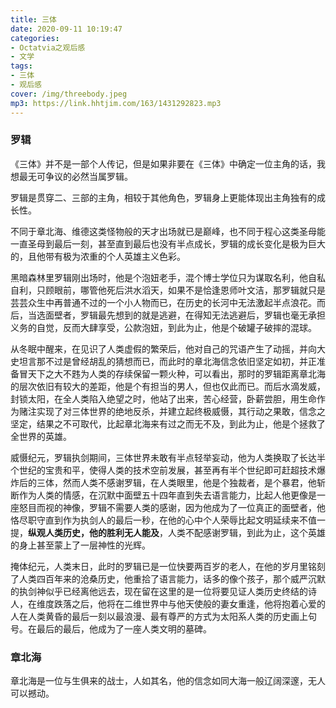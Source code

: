 ```yaml
---
title: 三体
date: 2020-09-11 10:19:47
categories:
- Octatvia之观后感
- 文学
tags: 
- 三体 
- 观后感
cover: /img/threebody.jpeg
mp3: https://link.hhtjim.com/163/1431292823.mp3
---
```

### 罗辑
《三体》并不是一部个人传记，但是如果非要在《三体》中确定一位主角的话，我想最无可争议的必然当属罗辑。

罗辑是贯穿二、三部的主角，相较于其他角色，罗辑身上更能体现出主角独有的成长性。

不同于章北海、维德这类怪物般的天才出场就已是巅峰，也不同于程心这类圣母能一直圣母到最后一刻，甚至直到最后也没有半点成长，罗辑的成长变化是极为巨大的，且他带有极为浓重的个人英雄主义色彩。

黑暗森林里罗辑刚出场时，他是个泡妞老手，混个博士学位只为谋取名利，他自私自利，只顾眼前，哪管他死后洪水滔天，如果不是恰逢恩师叶文洁，那罗辑就只是芸芸众生中再普通不过的一个小人物而已，在历史的长河中无法激起半点浪花。而后，当选面壁者，罗辑最先想到的就是逃避，在得知无法逃避后，罗辑也毫无承担义务的自觉，反而大肆享受，公款泡妞，到此为止，他是个破罐子破摔的混球。

从冬眠中醒来，在见识了人类虚假的繁荣后，他对自己的咒语产生了动摇，并向大史坦言那不过是曾经胡乱的猜想而已，而此时的章北海信念依旧坚定如初，并正准备冒天下之大不韪为人类的存续保留一颗火种，可以看出，那时的罗辑距离章北海的层次依旧有较大的差距，他是个有担当的男人，但也仅此而已。而后水滴发威，封锁太阳，在全人类陷入绝望之时，他站了出来，苦心经营，卧薪尝胆，用生命作为赌注实现了对三体世界的绝地反杀，并建立起终极威慑，其行动之果敢，信念之坚定，结果之不可取代，比起章北海来有过之而无不及，到此为止，他是个拯救了全世界的英雄。

威慑纪元，罗辑执剑期间，三体世界未敢有半点轻举妄动，他为人类换取了长达半个世纪的宝贵和平，使得人类的技术空前发展，甚至再有半个世纪即可赶超技术爆炸后的三体，然而人类不感谢罗辑，在人类眼里，他是个独裁者，是个暴君，他斩断作为人类的情感，在沉默中面壁五十四年直到失去语言能力，比起人他更像是一座怒目而视的神像，罗辑不需要人类的感谢，因为他成为了一位真正的面壁者，他恪尽职守直到作为执剑人的最后一秒，在他的心中个人荣辱比起文明延续来不值一提，**纵观人类历史，他的胜利无人能及**，人类不配感谢罗辑，到此为止，这个英雄的身上甚至蒙上了一层神性的光辉。

掩体纪元，人类末日，此时的罗辑已是一位快要两百岁的老人，在他的岁月里铭刻了人类四百年来的沧桑历史，他重拾了语言能力，话多的像个孩子，那个威严沉默的执剑神似乎已经离他远去，现在留在这里的是一位将要见证人类历史终结的诗人，在维度跌落之后，他将在二维世界中与他天使般的妻女重逢，他将抱着心爱的人在人类黄昏的最后一刻以最浪漫、最有尊严的方式为太阳系人类的历史画上句号。在最后的最后，他成为了一座人类文明的墓碑。

### 章北海
章北海是一位与生俱来的战士，人如其名，他的信念如同大海一般辽阔深邃，无人可以撼动。

